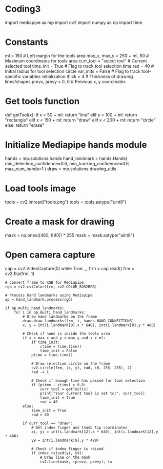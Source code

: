 # Coding3

import mediapipe as mp
import cv2
import numpy as np
import time

# Constants
ml = 150  # Left margin for the tools area
max_x, max_y = 250 + ml, 50  # Maximum coordinates for tools area
curr_tool = "select tool"  # Current selected tool
time_init = True  # Flag to track tool selection time
rad = 40  # Initial radius for tool selection circle
var_inits = False  # Flag to track tool-specific variables initialization
thick = 4  # Thickness of drawing lines/shapes
prevx, prevy = 0, 0  # Previous x, y coordinates

# Get tools function
def getTool(x):
    if x < 50 + ml:
        return "line"
    elif x < 100 + ml:
        return "rectangle"
    elif x < 150 + ml:
        return "draw"
    elif x < 200 + ml:
        return "circle"
    else:
        return "erase"

# Initialize Mediapipe hands module
hands = mp.solutions.hands
hand_landmark = hands.Hands(
    min_detection_confidence=0.6, min_tracking_confidence=0.6, max_num_hands=1
)
draw = mp.solutions.drawing_utils

# Load tools image
tools = cv2.imread("tools.png")
tools = tools.astype("uint8")

# Create a mask for drawing
mask = np.ones((480, 640)) * 255
mask = mask.astype("uint8")

# Open camera capture
cap = cv2.VideoCapture(0)
while True:
    _, frm = cap.read()
    frm = cv2.flip(frm, 1)

    # Convert frame to RGB for Mediapipe
    rgb = cv2.cvtColor(frm, cv2.COLOR_BGR2RGB)

    # Process hand landmarks using Mediapipe
    op = hand_landmark.process(rgb)

    if op.multi_hand_landmarks:
        for i in op.multi_hand_landmarks:
            # Draw hand landmarks on the frame
            draw.draw_landmarks(frm, i, hands.HAND_CONNECTIONS)
            x, y = int(i.landmark[8].x * 640), int(i.landmark[8].y * 480)

            # Check if hand is inside the tools area
            if x < max_x and y < max_y and x > ml:
                if time_init:
                    ctime = time.time()
                    time_init = False
                ptime = time.time()

                # Draw selection circle on the frame
                cv2.circle(frm, (x, y), rad, (0, 255, 255), 2)
                rad -= 1

                # Check if enough time has passed for tool selection
                if (ptime - ctime) > 0.8:
                    curr_tool = getTool(x)
                    print("Your current tool is set to:", curr_tool)
                    time_init = True
                    rad = 40
            else:
                time_init = True
                rad = 40

            if curr_tool == "draw":
                # Get index finger and thumb tip coordinates
                xi, yi = int(i.landmark[12].x * 640), int(i.landmark[12].y * 480)
                y9 = int(i.landmark[9].y * 480)

                # Check if index finger is raised
                if index_raised(yi, y9):
                    # Draw line on the mask
                    cv2.line(mask, (prevx, prevy), (x
